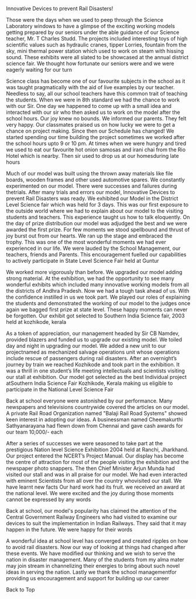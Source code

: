 Innovative Devices to prevent Rail Disasters!

Those were the days when we used to peep through the Science Laboratory windows to have a glimpse of the exciting working models getting prepared by our seniors under the able guidance of our Science teacher, Mr. T Charles Studd. The projects included interesting toys of high scientific values such as hydraulic cranes, tipper Lorries, fountain from the sky, mini thermal power station which used to work on steam with hissing sound. These exhibits were all slated to be showcased at the annual district science fair. We thought how fortunate our seniors were and we were eagerly waiting for our turn

Science class has become one of our favourite subjects in the school as it was taught pragmatically with the aid of live examples by our teacher. Needless to say, all our school teachers have this common trait of teaching the students. When we were in 8th standard we had the chance to work with our Sir. One day we happened to come up with a small idea and interacted with our sir who then asked us to work on the model after the school hours. Our joy knew no bounds. We informed our parents. They felt very happy. Our classmates praised us on how lucky we were to get a chance on project making. Since then our Schedule has changed! We started spending our time building the project sometimes we worked after the school hours upto 9 or 10 pm. At times when we were hungry and tired we used to eat our favourite hot onion samosas and irani chai from the Rio Hotel which is nearby. Then sir used to drop us at our homesduring late hours

Much of our model was built using the thrown away materials like file boards, wooden frames and other used automotive spares. We constantly experimented on our model. There were successes and failures during thetrials. After many trials and errors our model, Innovative Devices to prevent Rail Disasters was ready. We exhibited our Model in the District Level Science fair which was held for 3 days. This was our first exposure to the outside world where we had to explain about our model to the visiting students and teachers. This experience taught us how to talk eloquently. On the day of prize distribution our model was adjudged the best and we were awarded the first prize. For few moments we stood spellbound and thrust of joy burst out from our hearts. We ran up the stage and embraced the trophy. This was one of the most wonderful moments we had ever experienced in our life. We were lauded by the School Management, our teachers, friends and Parents. This encouragement fuelled our capabilities to actively participate in State Level Science Fair held at Guntur

We worked more vigorously than before. We upgraded our model adding strong material. At the exhibition, we had the opportunity to see many wonderful exhibits which included many innovative working models from all the districts of Andhra Pradesh. Now we had a tough task ahead of us. With the confidence instilled in us we took part. We played our roles of explaining the students and demonstrated the working of our model to the judges once again we bagged first prize at state level. These happy moments can never be forgotten. Our exhibit got selected to Southern India Science fair, 2003 held at kozhikode, kerala

As a token of appreciation, our management headed by Sir CB Namdev, provided blazers and funded us to upgrade our existing model. We toiled day and night in upgrading our model. We added a new unit to our projectnamed as mechanized salvage operations unit whose operations include rescue of passengers during rail disasters. After an overnight’s journey by train we reached Kozhikode and took part in the exhibition. It was a thrill in one student’s life meeting intellectuals and scientists visiting our stall at exhibition. Our model got selected as the best Individual project atSouthern India Science Fair Kozhikode, Kerala making us eligible to participate in the National Level Science Fair

Back at school everyone were astonished by our performance. Many newspapers and televisions countrywide covered the articles on our model. A private Rail Road Organization named "Balaji Rail Road Systems" showed keen interest in adopting our ideas. A businessman named Cheemakurthi Sathyanarayana had flewn down from Chennai and gave cash awards for our team 10,000/- each

After a series of successes we were seasoned to take part at the prestigious Nation level Science Exhibition 2004 held at Ranchi, Jharkhand. Our project entered the NCERT’s Project Manual. Our display has become the centre of attraction for most of the people visiting the exhibition and the newspaper photo snappers. The then Chief Minister Arjun Munda had visited our stall and was in all praise for our model. We had even interacted with eminent Scientists from all over the country whovisited our stall. We have learnt new facts Our hard work had its fruit. we received an award at the national level. We were excited and the joy during those moments cannot be expressed by any words

Back at school, our model's popularity has claimed the attention of the Central Government Railway Engineers who had visited to examine our devices to suit the implementation in Indian Railways. They said that it may happen in the future. We were happy for their words

A wonderful idea at school level has converged and created ripples on how to avoid rail disasters. Now our way of looking at things had changed after these events. We have modified our thinking and we wish to serve the nation in disaster management. Many of the students from my alma mater may join stream in channelizing their energies to bring about such novel ideas in serving the nation. Lastly we thank the school managementfor providing us encouragement and support for building up our career

Back to Top
